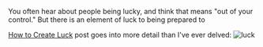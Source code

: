 You often hear about people being lucky, and think that means "out of your control." But there is an element of luck to being prepared to 

[How to Create Luck](https://www.swyx.io/create-luck) post goes into more detail than I've ever delved:
![luck](https://dev-to-uploads.s3.amazonaws.com/i/5075sq79y4pstxpp4pdk.png)